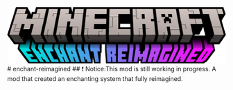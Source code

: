 <div align="center"><img src="https://raw.githubusercontent.com/wind-XF/enchant-reimagined/main/images/logo.png"></div>
# enchant-reimagined
## ❗ Notice:This mod is still working in progress.
A mod that created an enchanting system that fully reimagined.
